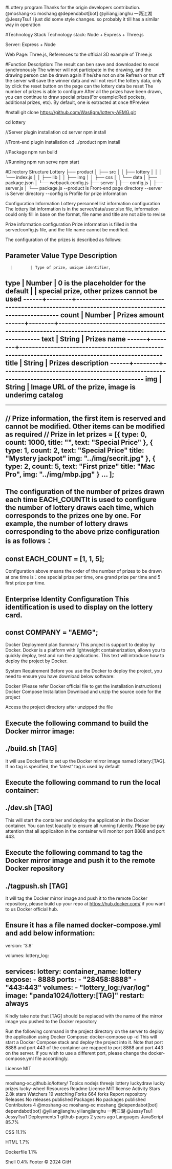 #Lottery program
Thanks for the origin developers contribution.
@moshang-xc moshang 
@dependabot[bot]
@yiliangjianghu 一两江湖
@JessyTsu1
I just did some style changes.
so  probably it till has a similar way in operation

#Technology Stack
Technology stack: Node + Express + Three.js

Server: Express + Node

Web Page: Three.js, References to the official 3D example of Three.js

#Function Description:
The result can ben save and downloaded to excel synchronously
The winner will not participate in the drawing, and the drawing person can be drawn again if he/she not on site
Refresh or trun off the server will save the winner data and will not resrt the lottery data, only by click the reset button on the page can the lottery data be reset
The number of prizes is able to configure
After all the prizes have been drawn, you can continue to draw special prizes(For example:Red pockets, additional prizes, etc). By default, one is extracted at once
#Preview


#nstall
git clone https://github.com/Was8gm/lottery-AEMG.git

cd lottery

//Server plugin installation
cd server
npm install

//Front-end plugin installation
cd ../product
npm install

//Package
npm run build

//Running
npm run serve
npm start


#Directory Structure
Lottery
├── product
│   ├── src
│   │   ├── lottery
│   │   │   └── index.js
│   │   ├── lib
│   │   ├── img
│   │   ├── css
│   │   └── data
│   ├── package.json
│   └── webpack.config.js
├── server
│   ├── config.js
│   ├── server.js
│   └── package.js
--product is Front-end page directory
--server is Server directory
--config is Profile for prize information

Configuration Information
Lottery personnel list information configuration
The lottery list information is in the server/data/user.xlsx file, information could only fill in base on the format, file name and title are not able to revise

Prize information configuration
Prize information is filled in the server/config.js file, and the file name cannot be modified.

The configuration of the prizes is described as follows:

Parameter	Value Type	Description
----------------------------------------------------------------------------------------------------------------
      |        | Type of prize, unique identifier, 
 type | Number | 0 is the placeholder for the default 
      |        | special prize, other prizes cannot be used	
------+--------+------------------------------------------------------------------------------------------------
count	| Number | Prizes amount
------+--------+------------------------------------------------------------------------------------------------
text	| String | Prizes name
------+--------+------------------------------------------------------------------------------------------------
title	| String | Prizes description
------+--------+------------------------------------------------------------------------------------------------
img	  | String | Image URL of the prize, image is underimg catalog
----------------------------------------------------------------------------------------------------------------

----------------------------------------------------------------------------------------------------------------------------------------------------------------------------------------
// Prize information, the first item is reserved and cannot be modified. Other items can be modified as required
// Prize in
let prizes = [{
        type: 0,
        count: 1000,
        title: "",
        text: "Special Price"
    },
    {
        type: 1,
        count: 2,
        text: "Special Price"
        title: "Mystery jackpot"
        img: "../img/secrit.jpg"
    },
    {
        type: 2,
        count: 5,
        text: "First prize"
        title: "Mac Pro",
        img: "../img/mbp.jpg"
    }
    ...
];
----------------------------------------------------------------------------------------------------------------------------------------------------------------------------------------
The configuration of the number of prizes drawn each time
EACH_COUNTIt is used to configure the number of lottery draws each time, which corresponds to the prizes one by one. For example, the number of lottery draws corresponding to the above prize configuration is as follows：
----------------------------------------------------------------------------------------------------------------------------------------------------------------------------------------
const EACH_COUNT = [1, 1, 5];
----------------------------------------------------------------------------------------------------------------------------------------------------------------------------------------
Configuration above means the order of the number of prizes to be drawn at one time is：one special prize per time, one grand prize per time and 5 first prize per time.

Enterprise Identity Configuration
This identification is used to display on the lottery card.
----------------------------------------------------------------------------------------------------------------------------------------------------------------------------------------
const COMPANY = "AEMG";
----------------------------------------------------------------------------------------------------------------------------------------------------------------------------------------
Docker Deployment plan
Summary
This project is support to deploy by Docker. Docker is a platform with lightweight containerization, allows you to quickly deploy, test and run the applications. This text will introduce how to deploy the project by Docker.

System Requirement
Before you use the Docker to deploy the project, you need to ensure you have download below software:

Docker (Please refer Docker official file to get the installation instructions)
Docker Compose
Installation
Download and unzip the source code for the project

Access the project directory after unzipped the file

Execute the following command to build the Docker mirror image:
----------------------------------------------------------------------------------------------------------------------------------------------------------------------------------------
./build.sh [TAG]
----------------------------------------------------------------------------------------------------------------------------------------------------------------------------------------
It will use Dockerfile to set up the Docker mirror image named lottery:[TAG]. If no tag is specified, the 'latest' tag is used by default

Execute the following command to run the local container:
----------------------------------------------------------------------------------------------------------------------------------------------------------------------------------------
./dev.sh [TAG]
----------------------------------------------------------------------------------------------------------------------------------------------------------------------------------------
This will start the container and deploy the application in the Docker container. You can test loacally to ensure all running fulently.
Please be pay attention that all applicaiton in the container will monitor port 8888 and port 443.

Execute the following command to tag the Docker mirror image and push it to the remote Docker repository
----------------------------------------------------------------------------------------------------------------------------------------------------------------------------------------
./tagpush.sh [TAG]
----------------------------------------------------------------------------------------------------------------------------------------------------------------------------------------
It will tag the Docker mirror image and push it to the remote Docker repository, please build up your repo at https://hub.docker.com/ if you want to us Docker official hub.

Ensure it has a file named docker-compose.yml and add below information:
----------------------------------------------------------------------------------------------------------------------------------------------------------------------------------------
version: '3.8'

volumes:
  lottery_log:

services:
  lottery:
    container_name: lottery
    expose:
      - 8888
    ports:
      - "28458:8888"
      - "443:443"
    volumes:
      - "lottery_log:/var/log"
    image: "panda1024/lottery:[TAG]" 
    restart: always
----------------------------------------------------------------------------------------------------------------------------------------------------------------------------------------
Kindly take note that [TAG] should be replaced with the name of the mirror image you pushed to the Docker repository

Run the following command in the project directory on the server to deploy the application using Docker Compose:
docker-compose up -d
This will start a Docker Compose stack and deploy the project into it. Note that port 8888 and port 443 of the container are mapped to port 8888 and port 443 on the server. If you wish to use a different port, please change the docker-compose.yml file accordingly.

License
MIT

---------------------------------------------------------------------------------------------------------------------------------------------------------------------------------------------------------------------------------------------------------------------------------------------------------------------------------------------------------------------------------------------------------------------------------------------------------------------------------------------------------------------------------------------------------------------------------------------------------------------------------------
moshang-xc.github.io/lottery/
Topics
nodejs threejs lottery luckydraw lucky prizes lucky-wheel
Resources
 Readme
License
 MIT license
 Activity
Stars
 2.8k stars
Watchers
 19 watching
Forks
 664 forks
Report repository
Releases
No releases published
Packages
No packages published
Contributors
4
@moshang-xc
moshang-xc moshang
@dependabot[bot]
dependabot[bot]
@yiliangjianghu
yiliangjianghu 一两江湖
@JessyTsu1
JessyTsu1
Deployments
1
 github-pages 2 years ago
Languages
JavaScript
85.7%
 
CSS
11.1%
 
HTML
1.7%
 
Dockerfile
1.1%
 
Shell
0.4%
Footer
© 2024 GitH

